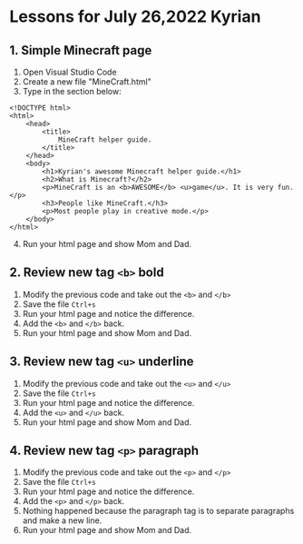 # Lessons for July 26,2022 Kyrian

## 1. Simple Minecraft page

1. Open Visual Studio Code
2. Create a new file "MineCraft.html"
3. Type in the section below:
```
<!DOCTYPE html>
<html>
    <head>
        <title>
            MineCraft helper guide.
        </title>
    </head>
    <body>
        <h1>Kyrian's awesome Minecraft helper guide.</h1>
        <h2>What is Minecraft?</h2>
        <p>MineCraft is an <b>AWESOME</b> <u>game</u>. It is very fun.</p>
        <h3>People like MineCraft.</h3>
        <p>Most people play in creative mode.</p>        
    </body>    
</html>
```
4. Run your html page and show Mom and Dad.

## 2. Review new tag ```<b>``` bold

1. Modify the previous code and take out the ```<b>``` and ```</b>```
2. Save the file ```Ctrl+s```
3. Run your html page and notice the difference.
4. Add the ```<b>``` and ```</b>``` back.
5. Run your html page and show Mom and Dad.

## 3. Review new tag ```<u>``` underline
1. Modify the previous code and take out the ```<u>``` and ```</u>```
2. Save the file ```Ctrl+s```
3. Run your html page and notice the difference.
4. Add the ```<u>``` and ```</u>``` back.
5. Run your html page and show Mom and Dad.

## 4. Review new tag ```<p>``` paragraph
1. Modify the previous code and take out the ```<p>``` and ```</p>```
2. Save the file ```Ctrl+s```
3. Run your html page and notice the difference.
4. Add the ```<p>``` and ```</p>``` back.
5. Nothing happened because the paragraph tag is to separate paragraphs and make a new line.
6. Run your html page and show Mom and Dad.

